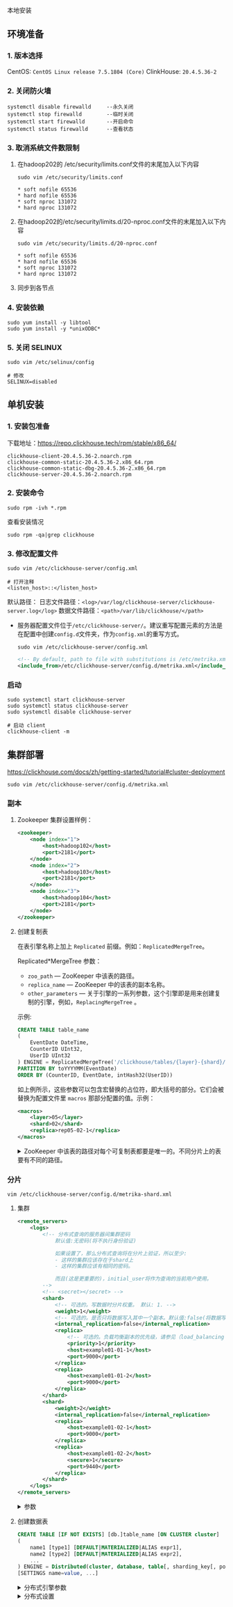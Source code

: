 本地安装

## 环境准备

### 1. 版本选择

CentOS: `CentOS Linux release 7.5.1804 (Core)`
ClinkHouse: `20.4.5.36-2`

### 2. 关闭防火墙

```shell
systemctl disable firewalld     --永久关闭
systemctl stop firewalld        --临时关闭
systemctl start firewalld       --开启命令
systemctl status firewalld      --查看状态
```

### 3. 取消系统文件数限制

1. 在hadoop202的 /etc/security/limits.conf文件的末尾加入以下内容

    ```shell
    sudo vim /etc/security/limits.conf
    ```

    ```shell
    * soft nofile 65536 
    * hard nofile 65536 
    * soft nproc 131072 
    * hard nproc 131072
    ```

2. 在hadoop202的/etc/security/limits.d/20-nproc.conf文件的末尾加入以下内容

    ```shell
    sudo vim /etc/security/limits.d/20-nproc.conf
    ```

    ```shell
    * soft nofile 65536 
    * hard nofile 65536 
    * soft nproc 131072 
    * hard nproc 131072
    ```

3. 同步到各节点

### 4. 安装依赖

```shell
sudo yum install -y libtool
sudo yum install -y *unixODBC*
```

### 5. 关闭 SELINUX

```shell
sudo vim /etc/selinux/config
```

```shell
# 修改
SELINUX=disabled
```

## 单机安装

### 1. 安装包准备

下载地址：https://repo.clickhouse.tech/rpm/stable/x86_64/

```text
clickhouse-client-20.4.5.36-2.noarch.rpm
clickhouse-common-static-20.4.5.36-2.x86_64.rpm
clickhouse-common-static-dbg-20.4.5.36-2.x86_64.rpm
clickhouse-server-20.4.5.36-2.noarch.rpm
```

### 2. 安装命令

```shell
sudo rpm -ivh *.rpm
```

查看安装情况
```shell
sudo rpm -qa|grep clickhouse
```

### 3. 修改配置文件

```shell
sudo vim /etc/clickhouse-server/config.xml
```

```shell
# 打开注释
<listen_host>::</listen_host>
```

默认路径：
日志文件路径：`<log>/var/log/clickhouse-server/clickhouse-server.log</log>`
数据文件路径：`<path>/var/lib/clickhouse/</path>`

* 服务器配置文件位于`/etc/clickhouse-server/`。建议重写配置元素的方法是在配置中创建`config.d`文件夹，作为`config.xml`的重写方式。
  
    ```shell
    sudo vim /etc/clickhouse-server/config.xml
    ```

    ```xml
    <!-- By default, path to file with substitutions is /etc/metrika.xml. It could be changed in config in 'include_from' element. -->
    <include_from>/etc/clickhouse-server/config.d/metrika.xml</include_from>
    ```
### 启动

```shell
sudo systemctl start clickhouse-server
sudo systemctl status clickhouse-server
sudo systemctl disable clickhouse-server

# 启动 client
clickhouse-client -m
```

## 集群部署
https://clickhouse.com/docs/zh/getting-started/tutorial#cluster-deployment

```shell
sudo vim /etc/clickhouse-server/config.d/metrika.xml
```

### 副本

1. Zookeeper 集群设置样例：

    ```xml
    <zookeeper>
        <node index="1">
            <host>hadoop102</host>
            <port>2181</port>
        </node>
        <node index="2">
            <host>hadoop103</host>
            <port>2181</port>
        </node>
        <node index="3">
            <host>hadoop104</host>
            <port>2181</port>
        </node>
    </zookeeper>
    ```

2. 创建复制表

    在表引擎名称上加上 `Replicated` 前缀。例如：`ReplicatedMergeTree`。

    Replicated*MergeTree 参数：

    - `zoo_path` — ZooKeeper 中该表的路径。
    - `replica_name` — ZooKeeper 中的该表的副本名称。
    - `other_parameters` — 关于引擎的一系列参数，这个引擎即是用来创建复制的引擎，例如，`ReplacingMergeTree` 。

    示例:

    ```SQL
    CREATE TABLE table_name
    (
        EventDate DateTime,
        CounterID UInt32,
        UserID UInt32
    ) ENGINE = ReplicatedMergeTree('/clickhouse/tables/{layer}-{shard}/table_name', '{replica}')
    PARTITION BY toYYYYMM(EventDate)
    ORDER BY (CounterID, EventDate, intHash32(UserID))
    ```

    如上例所示，这些参数可以包含宏替换的占位符，即大括号的部分。它们会被替换为配置文件里 `macros` 那部分配置的值。示例：

    ```xml
    <macros>
        <layer>05</layer>
        <shard>02</shard>
        <replica>rep05-02-1</replica>
    </macros>
    ```

    <details>
    <summary>ZooKeeper 中该表的路径对每个可复制表都要是唯一的。不同分片上的表要有不同的路径。</summary>

    `/clickhouse/tables/`是公共前缀，我们推荐使用这个。

    `{layer}-{shard}`是分片标识部分。在此示例中，由于 Yandex.Metrica 集群使用了两级分片，所以它是由两部分组成的。但对于大多数情况来说，你只需保留 {shard} 占位符即可，它会替换展开为分片标识。

    `table_name`是该表在 ZooKeeper 中的名称。使其与 ClickHouse 中的表名相同比较好。 这里它被明确定义，跟 ClickHouse 表名不一样，它并不会被 RENAME 语句修改。 HINT：你也可以在 table_name 前面添加一个数据库名称。例如： db_name.table_name 。

    两个内置的占位符 {database} 和 {table} 也可使用，它们可以展开成数据表名称和数据库名称（只有当这些宏指令在 macros 部分已经定义时才可以）。因此 ZooKeeper 路径可以指定为 `/clickhouse/tables/{layer}-{shard}/{database}/{table}` 。

    当使用这些内置占位符时，请当心数据表重命名。 ZooKeeper 中的路径无法变更，而当数据表被重命名时，宏命令将展开为另一个路径，数据表将指向一个 ZooKeeper 上并不存在的路径，并因此转变为只读模式。
    </details>

### 分片

```shell
vim /etc/clickhouse-server/config.d/metrika-shard.xml
```

1. 集群

    ```xml
    <remote_servers>
        <logs>
            <!-- 分布式查询的服务器间集群密码
                默认值:无密码(将不执行身份验证)

                如果设置了，那么分布式查询将在分片上验证，所以至少:
                - 这样的集群应该存在于shard上
                - 这样的集群应该有相同的密码。

                而且(这是更重要的)，initial_user将作为查询的当前用户使用。
            -->
            <!-- <secret></secret> -->
            <shard>
                <!-- 可选的。写数据时分片权重。 默认: 1. -->
                <weight>1</weight>
                <!-- 可选的。是否只将数据写入其中一个副本。默认值:false(将数据写入所有副本)。 -->
                <internal_replication>false</internal_replication>
                <replica>
                    <!-- 可选的。负载均衡副本的优先级，请参见（load_balancing 设置)。默认值:1(值越小优先级越高)。 -->
                    <priority>1</priority>
                    <host>example01-01-1</host>
                    <port>9000</port>
                </replica>
                <replica>
                    <host>example01-01-2</host>
                    <port>9000</port>
                </replica>
            </shard>
            <shard>
                <weight>2</weight>
                <internal_replication>false</internal_replication>
                <replica>
                    <host>example01-02-1</host>
                    <port>9000</port>
                </replica>
                <replica>
                    <host>example01-02-2</host>
                    <secure>1</secure>
                    <port>9440</port>
                </replica>
            </shard>
        </logs>
    </remote_servers>
    ```

    <details>
    <summary>参数</summary>
    这里定义了一个名为’logs’的集群，它由两个分片组成，每个分片包含两个副本。 分片是指包含数据不同部分的服务器（要读取所有数据，必须访问所有分片）。 副本是存储复制数据的服务器（要读取所有数据，访问任一副本上的数据即可）。

    集群名称不能包含点号。

    每个服务器需要指定 host，port，和可选的 user，password，secure，compression 的参数：

    - host – 远程服务器地址。可以域名、IPv4或IPv6。如果指定域名，则服务在启动时发起一个 DNS 请求，并且请求结果会在服务器运行期间一直被记录。如果 DNS 请求失败，则服务不会启动。如果你修改了 DNS 记录，则需要重启服务。
    - port – 消息传递的 TCP 端口（「tcp_port」配置通常设为 9000）。不要跟 http_port 混淆。
    - user – 用于连接远程服务器的用户名。默认值：default。该用户必须有权限访问该远程服务器。访问权限配置在 users.xml 文件中。
    - password – 用于连接远程服务器的密码。默认值：空字符串。
    - secure – 是否使用ssl进行连接，设为true时，通常也应该设置 port = 9440。服务器也要监听 <tcp_port_secure>9440</tcp_port_secure> 并有正确的证书。
    - compression - 是否使用数据压缩。默认值：true。
  
    配置了副本，读取操作会从每个分片里选择一个可用的副本。可配置负载平衡算法（挑选副本的方式） - 请参阅«load_balancing»设置。 如果跟服务器的连接不可用，则在尝试短超时的重连。如果重连失败，则选择下一个副本，依此类推。如果跟所有副本的连接尝试都失败，则尝试用相同的方式再重复几次。 该机制有利于系统可用性，但不保证完全容错：如有远程服务器能够接受连接，但无法正常工作或状况不佳。

    你可以配置一个（这种情况下，查询操作更应该称为远程查询，而不是分布式查询）或任意多个分片。在每个分片中，可以配置一个或任意多个副本。不同分片可配置不同数量的副本。

    可以在配置中配置任意数量的集群。
    </details>

2. 创建数据表

    ```SQL
    CREATE TABLE [IF NOT EXISTS] [db.]table_name [ON CLUSTER cluster]
    (
        name1 [type1] [DEFAULT|MATERIALIZED|ALIAS expr1],
        name2 [type2] [DEFAULT|MATERIALIZED|ALIAS expr2],
        ...
    ) ENGINE = Distributed(cluster, database, table[, sharding_key[, policy_name]])
    [SETTINGS name=value, ...]
    ```

    <details>
    <summary>分布式引擎参数</summary>

    - `cluster` - 服务为配置中的集群名

    - `database` - 远程数据库名

    - `table` - 远程数据表名

    - `sharding_key` - (可选) 分片key,分片键必须是整型数字，所以用hiveHash函数转换，也可以rand()

    - `policy_name` - (可选) 规则名，它会被用作存储临时文件以便异步发送数据
    </details>

    <details>
    <summary>分布式设置</summary>

    - `fsync_after_insert` - 对异步插入到分布式的文件数据执行fsync。确保操作系统将所有插入的数据刷新到启动节点磁盘上的一个文件中。

    - `fsync_directories` - 对目录执行fsync。保证操作系统在分布式表上进行异步插入相关操作(插入后，发送数据到分片等)后刷新目录元数据.

    - `bytes_to_throw_insert` - 如果超过这个数量的压缩字节将等待异步INSERT，将抛出一个异常。0 - 不抛出。默认值0.

    - `bytes_to_delay_insert` - 如果超过这个数量的压缩字节将等待异步INSERT，查询将被延迟。0 - 不要延迟。默认值0.

    - `max_delay_to_insert` - 最大延迟多少秒插入数据到分布式表，如果有很多挂起字节异步发送。默认值60。

    - `monitor_batch_inserts` - 等同于 distributed_directory_monitor_batch_inserts

    - `monitor_split_batch_on_failure` - 等同于distributed_directory_monitor_split_batch_on_failure

    - `monitor_sleep_time_ms` - 等同于 distributed_directory_monitor_sleep_time_ms

    - `monitor_max_sleep_time_ms` - 等同于 distributed_directory_monitor_max_sleep_time_ms
    </details>